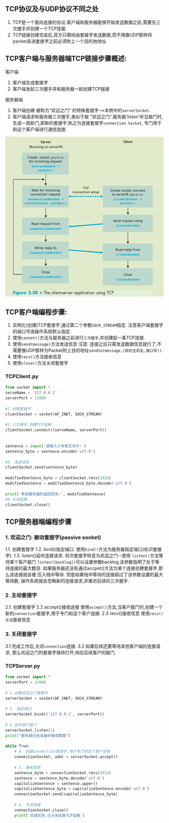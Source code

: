 ## TCP协议及与UDP协议不同之处

1. TCP是一个面向连接的协议.客户端和服务器能够开始发送数据之前,需要先三次握手并创建一个TCP连接. 
2. TCP链接创建完成后,双方只需经由套接字发送数据,而不用像UDP那样将packet丢进套接字之前必须附上一个目的地地址.

## TCP客户端与服务器端TCP链接步骤概述:
客户端
1. 客户端生成套接字
2. 客户端发起三次握手并和服务器一起创建TCP链接

服务器端
1. 客户端创建 被称为"欢迎之门" 的特殊套接字-->本例中的`serverSocket`.
2. 客户端请求和服务器三次握手,类似于敲 "欢迎之门".服务器'listen'听见敲门时,生成一扇新门,即新的套接字,称之为连接套接字`connection Socket`, 专门用于和这个客户端进行通信连接.

<img src="https://github.com/shawshanks/Reading-Notes/blob/master/image/TCP%E5%A5%97%E6%8E%A5%E5%AD%97%E7%BC%96%E7%A8%8B%E5%9B%BE%E7%A4%BA.png">

## TCP客户端编程步骤:
1. 实例化(创建)TCP套接字,通过第二个参数`SOCK_STREAM`指定. 
注意客户端套接字的端口号由操作系统默认指定.
2. 使用`connet()`方法与服务器之前进行`三次握手`,并创建起一条TCP连接.
3. 使用`send(message)`方法发送信息
注意: 连接之后只需发送数据信息就行了,不需要像UDP那样为Packet附上目的地址`sendto(message,(目的主机名,端口号))`.
4. 使用`recv()`方法接收信息
5. 使用`close()`方法关闭套接字

### TCPClient.py
```python 
from socket import *
serveName = '127.0.0.1'
serverPort = 12000

#1.创建套接字
clientSocket = socket(AF_INET, SOCK_STREAM)

#2.三次握手,创建TCP连接
clientSocket.connect((serveName, serverPort))


sentence = input('请输入小写英文句子:')
sentence_byte = sentence.encode('utf-8')

#3. 发送信息
clientSocket.send(sentence_byte)

modifiedSentence_byte = clientSocket.recv(1024)
modifiedSentence = modifiedSentence_byte.decode('utf-8')

print('来自服务器的返回信息:', modifiedSentence)
#4.关闭连接
clientSocket.close()

```
## TCP服务器端编程步骤
### 1. 欢迎之门: 被动套接字(passive socket)

1.1.  创建套接字 
1.2.  bind()指定端口.          使用`bind()`方法为服务器指定端口(标识套接字).
1.3.  listen()监听连接请求.     将次套接字转变为欢迎之门--使用 `listen()`方法等待某个客户敲门
`listen([backlog])`可以设置参数backlog,该参数指明了处于等待连接的最大数目. 如果服务器还没有通过accpet()方法为某个连接创建套接字,那么该连接就会被
压入栈中等待. 但是如果栈中等待的连接超过了该参数设置的最大等待数, 操作系统就会忽略新的连接请求,并推迟后续的三次握手.

### 2. 主动套接字

2.1. 创建套接字
2.2  accept()接收连接          使用`accept()`方法,当客户敲门时,创建一个新的`connection`套接字,用于专门和这个客户连接.
2.3  recv()接收信息            使用`recv()方法`接收信息

### 3. 关闭套接字
 3.1 完成工作后,关闭`connection`连接.
 3.2 如果后续还要等待其他客户端的连接请求,   那么欢迎之门的套接字保持打开,响应后续客户的敲门.

### TCPServer.py
```python
from socket import *
serverPort = 12000

# 1.创建欢迎之门套接字
serverSocket = socket(AF_INET, SOCK_STREAM)

# 2. 指定端口
serverSocket.bind(('127.0.0.1', serverPort))

# 3.监听客户敲门
serverSocket.listen(1)
print("服务器已经准备好接收数据")

while True:
    # 4. 创建connection套接字,用于专门和这个客户连接
    connectionSocket, addr = serverSocket.accept()
    
    # 5. 接收信息
    sentence_byte = connectionSocket.recv(1024)
    sentence = sentence_byte.decode('utf-8')
    capitalizeSentence = sentence.upper()
    capitalizeSentence_byte = capitalizeSentence.encode('utf-8')
    connectionSocket.send(capitalizeSentence_byte)
    
    # 6. 关闭连接
    connectionSocket.close()
    print('完成任务,已关闭这条TCP连接')
```
